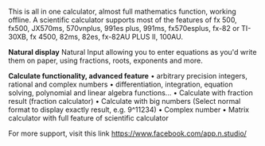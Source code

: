 This is all in one calculator, almost full mathematics function, working offline. A scientific calculator supports most of the features of fx 500, fx500, JX570ms, 570vnplus, 991es plus, 991ms, fx570esplus, fx-82 or TI-30XB, fx 4500, 82ms, 82es, fx-82AU PLUS II, 100AU.

<b>Natural display</b>
  Natural Input allowing you to enter equations as you'd write them on paper, using fractions, roots, exponents and more.

<b>Calculate functionality, advanced feature</b>
• arbitrary precision integers, rational and complex numbers
• differentiation, integration, equation solving, polynomial and linear algebra functions...
• Calculate with fraction result (fraction calculator)
• Calculate with big numbers (Select normal format to display exactly result, e.g. 9^11234)
• Complex number
• Matrix calculator with full feature of scientific calculator

For more support, visit this link https://www.facebook.com/app.n.studio/